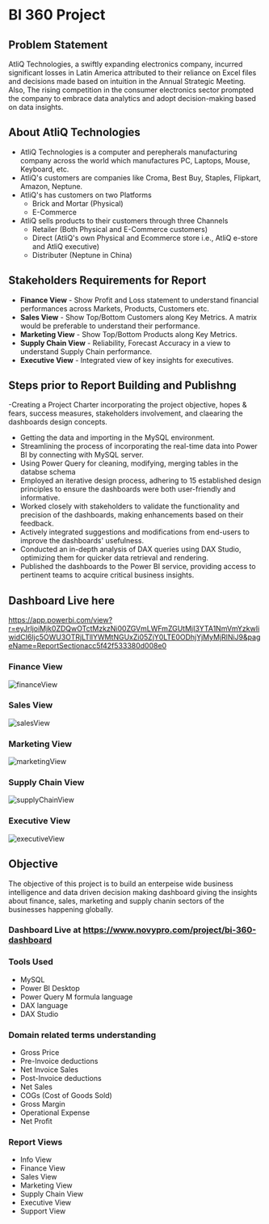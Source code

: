 # BI 360 Project

## Problem Statement
AtliQ Technologies, a swiftly expanding electronics company, incurred significant losses in Latin America attributed to their reliance on Excel files and decisions made based on intuition in the Annual Strategic Meeting. Also, The rising competition in the consumer electronics sector prompted the company to embrace data analytics and adopt decision-making based on data insights.

## About AtliQ Technologies
- AtliQ Technologies is a computer and perepherals manufacturing company across the world which manufactures PC, Laptops, Mouse, Keyboard, etc.
- AtliQ's customers are companies like Croma, Best Buy, Staples, Flipkart, Amazon, Neptune.
- AtliQ's has customers on two Platforms
    - Brick and Mortar (Physical)
    - E-Commerce
 - AtliQ sells products to their customers through three Channels
    - Retailer (Both Physical and E-Commerce customers)
    - Direct (AtliQ's own Physical and Ecommerce store i.e., AtliQ e-store and AtliQ executive)
    - Distributer (Neptune in China)

## Stakeholders Requirements for Report
- **Finance View** - Show Profit and Loss statement to understand financial performances across Markets, Products, Customers etc.
- **Sales View** - Show Top/Bottom Customers along Key Metrics. A matrix would be preferable to understand their performance.
- **Marketing View** - Show Top/Bottom Products along Key Metrics.
- **Supply Chain View** - Reliability, Forecast Accuracy in a view to understand Supply Chain performance.
- **Executive View** - Integrated view of key insights for executives.

## Steps prior to Report Building and Publishng 
 -Creating a Project Charter incorporating the project objective, hopes & fears, success measures, stakeholders involvement, and claearing the dashboards design concepts.
- Getting the data and importing in the MySQL environment.
- Streamlining the process of incorporating the real-time data into Power BI by connecting with MySQL server.
- Using Power Query for cleaning, modifying, merging tables in the databse schema
- Employed an iterative design process, adhering to 15 established design principles to ensure the dashboards were both user-friendly and informative.
- Worked closely with stakeholders to validate the functionality and precision of the dashboards, making enhancements based on their feedback.
- Actively integrated suggestions and modifications from end-users to improve the dashboards' usefulness.
- Conducted an in-depth analysis of DAX queries using DAX Studio, optimizing them for quicker data retrieval and rendering.
- Published the dashboards to the Power BI service, providing access to pertinent teams to acquire critical business insights.
  
## Dashboard Live here
https://app.powerbi.com/view?r=eyJrIjoiMjk0ZDQwOTctMzkzNi00ZGVmLWFmZGUtMjI3YTA1NmVmYzkwIiwidCI6Ijc5OWU3OTRjLTllYWMtNGUxZi05ZjY0LTE0ODhjYjMyMjRlNiJ9&pageName=ReportSectionacc5f42f533380d008e0

### Finance View
![financeView](https://github.com/guddushah/BI-360-project-AtliQ-Technologies-PowerBI/assets/40028193/6ca4e301-3f95-4548-9ae3-88be61b2e861)


### Sales View
![salesView](https://github.com/guddushah/BI-360-project-AtliQ-Technologies-PowerBI/assets/40028193/54d8f68e-69de-46f7-8b3a-321dead3b10b)


### Marketing View
![marketingView](https://github.com/guddushah/BI-360-project-AtliQ-Technologies-PowerBI/assets/40028193/f55cce32-4848-48f4-bec9-8121a6d295a6)


### Supply Chain View
![supplyChainView](https://github.com/guddushah/BI-360-project-AtliQ-Technologies-PowerBI/assets/40028193/7aa0e201-3e76-4cba-b662-585dfaefe48f)


### Executive View
![executiveView](https://github.com/guddushah/BI-360-project-AtliQ-Technologies-PowerBI/assets/40028193/7c20b20b-0562-4436-8998-4b058cc84dcb)


## Objective
The objective of this project is to build an enterpeise wide business intelligence and data driven decision making dashboard giving the insights about finance, sales, marketing and supply chanin sectors of the businesses happening globally.

### Dashboard Live at https://www.novypro.com/project/bi-360-dashboard
### Tools Used
- MySQL
- Power BI Desktop
- Power Query M formula language
- DAX language
- DAX Studio

### Domain related terms understanding
- Gross Price
- Pre-Invoice deductions
- Net Invoice Sales
- Post-Invoice deductions
- Net Sales
- COGs (Cost of Goods Sold)
- Gross Margin
- Operational Expense
- Net Profit



### Report Views 
- Info View
- Finance View
- Sales View
- Marketing View
- Supply Chain View
- Executive View
- Support View


